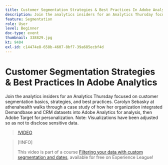 ```yaml
---
title: Customer Segmentation Strategies & Best Practices In Adobe Analytics
description: Join the analytics insiders for an Analytics Thursday focused on customer segmentation basics, strategies, and best practices. Carolyn Sebasky at athenahealth walks through a case study of how her organization integrated Demandbase and CRM datasets into Adobe Analytics for analysis, then Adobe Target for personalization. Note - Visualizations have been adjusted so as not to disclose sensitive data.
feature: Segmentation
role: User
level: Beginner
doc-type: event
thumbnail: 338829.jpg
kt: 9404
exl-id: c14474e8-658b-4607-8bf7-39a685ecbf4d
---
```

# Customer Segmentation Strategies & Best Practices In Adobe Analytics

Join the analytics insiders for an Analytics Thursday focused on customer segmentation basics, strategies, and best practices. Carolyn Sebasky at athenahealth walks through a case study of how her organization integrated Demandbase and CRM datasets into Adobe Analytics for analysis, then Adobe Target for personalization. Note: Visualizations have been adjusted so as not to disclose sensitive data.

>[!VIDEO](https://video.tv.adobe.com/v/338829/?quality=12&learn=on)

>[!INFO]
>
> This video is part of a course [Filtering your data with custom segmentation and dates](https://experienceleague.adobe.com/?recommended=Analytics-U-1-2021.1.filterdata), available for free on Experience League!